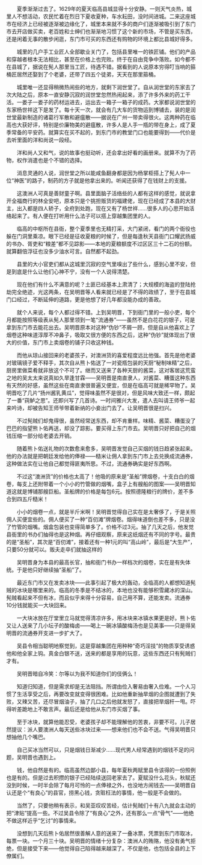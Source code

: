 　　夏季渐渐过去了。1629年的夏天临高县城显得十分安静。一则天气炎热，城里人不想活动，农民忙着在烈日下夏收夏种，车水耘田，没时间进城。二来这座城市在经济上已经被逐渐被边缘化了，城里本来就不多的商户们逐渐被吸引到了东门市去开店做买卖，老百姓和士绅们也渐渐地习惯了这个新的市场，不管是买东西，还是闲着无事的散步闲逛，东门市可买的东西还有购物的环境上都比县城好得多。

　　城里的几户手工业匠人全部歇业关门了，包括县里唯一的铁匠铺。他们的产品和穿越者根本无法相比，甚至在价格上也完败。终于在自由竞争中落败。如今都不在县城了，据说在髡人那里当工匠，待遇不错。据看到的人说原本穷得叮当响的箍桶匠居然还娶到了个老婆，还带了四五个徒弟，天天在那里箍桶。

　　城里唯一还显得稍微热闹些的地方，就剩下润世堂了。自从润世堂的东家去了次大陆之后，原本一直安静沉寂的润世堂忽然热闹起来，添了许多外来的药工干活。一娄子一娄子的药材运进去，运出去一箱子一箱子的成药。大家都说润世堂的东家杨世祥这下是发了。每十天一次，就会有几大车的货物运到博铺去，装的是润世堂最新制造的诸葛行军散和避瘟散——据说在广州一带卖得很火。这两种药在临高也大获好评，特别是价廉物美的避瘟散，许多人是人手一瓶的带在身上，成了夏季常备的平安药。就算实在买不起的，到东门市的教堂门口也能要得到——代价是去听里面的洋和尚说一段经。

　　洋和尚人又和气，说的故事也挺动听，还会拿出好看的画册来。就算不为了药物，权作消遣也是个不错的选择。

　　消息灵通的人说，润世堂之所以能咸鱼翻身都是因为杨掌柜搭上了髡人中一位“神医”的路子，制药的方子就是他拿出来的。听闻还获得了在钱财上的支援。

　　这澳洲人可真是善财童子啊。县里面脑子活络些的人都有这样的感觉，就说拿开全福商行的林全安吧，原本只是个挑担贩货的福建佬，现在已经成了本县的大财主，出入都是四人轿子，全府到处跑，现在又有了杨世祥……很多人的心思开始活络起来了。有人便在打听用什么法子可以搭上穿越集团里的人。

　　临高的中枢所在县衙，整个夏季里也无精打采，大门紧闭，看门的两个衙役也躲在门洞里乘凉。眼下已经是征收夏粮的时候了，但是每逢秋天县衙门口耀武扬威的书办、胥吏和“粮差”都不见踪影——本地的夏粮额度不过区区三十二石的份额。就算翻倍浮征也没多少油水可言。自然都不起劲。

　　县里的大小官吏们都从这城里沉寂的空气里嗅出了些什么，感到心里不安，但是到底是什么让他们心神不宁，没有一个人说得清楚。

　　现在他们有什么不满意的呢？土匪已经基本上肃清了；大规模的海盗的登陆抢劫完全绝迹，光这两条，在吴明晋等人看来就已经是了不得的政绩了，至于在县城门口经过，不断延伸的道路，更是他想了好几年都没能办成的善政。

　　就个人来说，每个人都过得不错。上到吴明晋，下到衙门里的一般小吏，每个月都能按照等级表从髡人那里领到一笔“流通券”——虽然不是白花花的银子，可是拿到东门市去能花出去。吴明晋原本对这种“伪钞”不屑一顾，但是自从他喜欢上了烟卷这种味道淳厚不冲鼻子，吸取又很方便的东西之后，这种“伪钞”就体现出了很大的价值，东门市上卖烟卷的铺子只收这种钱。

　　而他从琼山接回来的老婆孩子，对澳洲货的喜爱程度远比他强。首先是他老婆对玻璃镜子爱不释手，其次自从熊卜佑送了一对瓷瓶包装的天厨“秘制味精”之后，厨房里做菜肴就非放这个不可了。继而又送来了各种天厨的酱菜，这对客居这荒蛮之地的吴太太来说真如久旱逢甘霖——吴明晋是南直隶人，对酱菜、糟蛋这种东西有天然的好感，虽然这些在南直隶很普遍又便宜，但是在临高可就是稀罕物了。吴明晋吃了几片“扬州酱乳黄瓜”，觉得味虽然不是很对，但是风味大致还一样，颇起了一番“莼鲈之思”。还即兴写了几首诗。一时间雅兴大发，遣人去叫请王师爷一起来吟诗，却被告知王师爷带着新纳的小妾出门去了。让吴明晋很是扫兴。

　　不过髡贼们却鬼得很，虽然经常送东西，却不肯重样。味精、酱菜、糟蛋没了巴巴的指望熊卜佑再送，却没了踪影。要买得上东门市去。吴明晋只好把自己的烟钱压缩一部分给老婆去开销。

　　随着熊卜佑送礼物的次数愈来愈多，吴明晋发觉自己买烟的钱日趋紧张起来。他的办法就是把朝廷发给他的俸禄——糙米让佣人拿到东门市上去兑换成流通券，这种做法实在让他自己都觉得匪夷所思。不过，流通券确实是好东西啊。

　　不过这“澳洲货”的价格也太高了！他吸的原来是“圣船”牌烟卷，十支白白的烟卷，每支上还附带着一个小小的竹管做的烟嘴，盒子上有艘船的图案——吴明晋知道这就是博铺那艘巨船。圣船牌的价格是每包6元。按照德隆粮行的牌价，差不多合到四五斤糙米！

　　小小的烟卷一点，就是半斤米啊！吴明晋觉得自己实在是太奢侈了，于是关照佣人买便宜些的。佣人便买了一种“百仞滩”牌烟卷。烟得味道倒也差不多，只是没了竹管的烟嘴。烟盒包装也变得简单多了。价格不过3元。抽了几天之后，他发觉县衙里的书办们抽得也是这种烟。再仔细观察，原来这纸烟还有不同的字号。最贵的是“圣船”，其次是“百仞滩”，接着还有一种1元的叫“高山岭”，最后是“大生产”，只要50分就可以。贩夫走卒们就抽这样的

　　吴明晋身为本县的最高长官，抽和衙门书办一样档次的烟卷，实在是有失体统。于是他只好继续抽“圣船”了。

　　最近东门市又在发卖冰块——此事引起了极大的轰动，全临高的人都想知道髡贼的冰块是哪里来的。临高的冬季是不结冰的，本地也没有能够积雪藏冰的深山。髡贼看起来不但有冰，而且似乎来得十分容易，自己用不算，还能发卖。流通券10分钱就能买一大块回来。

　　一大块冰放在厅堂里立马就觉得清凉许多，用冰块来冰镇水果更是好。熊卜佑又让人送来了几小坛子的酸梅卤——喝上一碗冰镇酸梅汤也是见美事——只是得吴明晋的流通券开支进一步扩大了。

　　吴县令相当聪明地察觉到，这是穿越集团在用种种“奇巧淫技”的物质享受诱惑他和他全家上钩。真金白银不送，送来的都是享用的玩意，这些东西还只有髡贼们才有。

　　吴明晋暗自冷笑：尔等以为我不知道你们的伎俩么！

　　知道归知道，但是需求却是无法阻挡。所谓由俭入奢易由奢入俭难。一个人习惯了生活享受之后，再要改变就变得很困难。比如他重新抽旱烟的企图就遭到了失败，又辣又苦，还尽冒烟油子，抽了几口之后他就发怒了，直接把旱烟杆一甩。吓得听差跪地上不敢言声。最后还是给他从东门市买烟了事。

　　至于冰块，就算他能忍受，老婆孩子却不能理解他的苦衷，非要不可。儿子居然提议：派人要澳洲人每天送些冰块过来——想来他们也不会不送。气得吴明晋只想抽他几个嘴巴。

　　自己买冰当然可以，只是烟钱日渐减少……现代男人经常遇到的烟钱不足的问题，吴明晋也遇到上。

　　钱，他自然是有的。临高虽然边鄙小县，每年夏秋两赋里县令该得的一份照例也是有的。但是过去积攒的银子已经陆续送回老家去了。夏赋没什么花头，秋赋还没到时候，一时半会除了每月可怜的一点俸禄之外，也没地方闹钱去——吴明晋自认还是个“有良心”的县官，捞黑心钱，贪赃枉法的事情，他一般是不会做的。

　　当然了，只要他稍有表示，和吴亚叹叹苦经，估计髡贼们十有八九就会主动的把“津贴”提高一些。不过吴县令除了“有良心”之外，还有那么一点“骨气”——他绝不做这样近乎“乞讨”的事情来。

　　没想到几天后熊卜佑居然很善解人意的送来了一叠冰票，凭票到东门市取冰，每票一块。一个月三十块。吴明晋的情绪十分复杂：澳洲人的贿赂，他没有勇气拒绝，但是接受下来——他觉得自己陷得越来越深了。不仅是他，也包括全县的上下僚属们。
